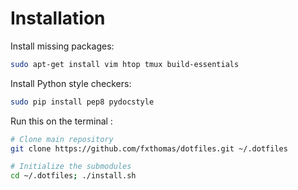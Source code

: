 Installation
============

Install missing packages:

```bash
sudo apt-get install vim htop tmux build-essentials
```

Install Python style checkers:

```bash
sudo pip install pep8 pydocstyle
```

Run this on the terminal :

```bash
# Clone main repository
git clone https://github.com/fxthomas/dotfiles.git ~/.dotfiles

# Initialize the submodules
cd ~/.dotfiles; ./install.sh
```
